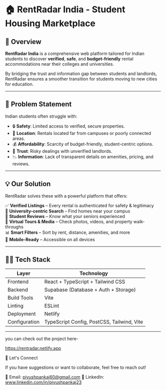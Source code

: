 # 🏠 RentRadar India - Student Housing Marketplace
 <!-- Replace with real banner if available -->

## 🚀 Overview

**RentRadar India** is a comprehensive web platform tailored for Indian students to discover **verified**, **safe**, and **budget-friendly** rental accommodations near their colleges and universities.

By bridging the trust and information gap between students and landlords, RentRadar ensures a smoother transition for students moving to new cities for education.

---

## 🎯 Problem Statement

Indian students often struggle with:
- 🔒 **Safety**: Limited access to verified, secure properties.
- 📍 **Location**: Rentals located far from campuses or poorly connected areas.
- 💰 **Affordability**: Scarcity of budget-friendly, student-centric options.
- 🤝 **Trust**: Risky dealings with unverified landlords.
- 📉 **Information**: Lack of transparent details on amenities, pricing, and reviews.

---

## 💡 Our Solution

RentRadar solves these with a powerful platform that offers:

✅ **Verified Listings** – Every rental is authenticated for safety & legitimacy  
📍 **University-centric Search** – Find homes near your campus  
💬 **Student Reviews** – Know what your seniors experienced  
📸 **Virtual Tours & Media** – Check photos, videos, and property walk-throughs  
📊 **Smart Filters** – Sort by rent, distance, amenities, and more  
📱 **Mobile-Ready** – Accessible on all devices  


---

## 🧑‍💻 Tech Stack

| Layer | Technology |
|-------|------------|
| Frontend | React + TypeScript + Tailwind CSS |
| Backend | Supabase (Database + Auth + Storage) |
| Build Tools | Vite |
| Linting | ESLint |
| Deployment |  Netlify  |
| Configuration | TypeScript Config, PostCSS, Tailwind, Vite |

---
you can check out the project here-

https://rentradar.netlify.app

📢 Let's Connect

If you have suggestions or want to collaborate, feel free to reach out!

📧 Email: piyushpankaj60@gmail.com
💼 LinkedIn: www.linkedin.com/in/piyushpankaj23






